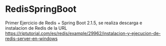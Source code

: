 # RedisSpringBoot
Primer Ejercicio de Redis + Spring Boot 2.1.5, se realiza descarga e instalacion de Redis de la URL https://riptutorial.com/es/redis/example/29962/instalacion-y-ejecucion-de-redis-server-en-windows
